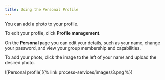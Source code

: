 ```yaml
---
title: Using the Personal Profile
---
```


You can add a photo to your profile.

To edit your profile, click **Profile management**.

On the **Personal** page you can edit your details, such as your name, change your password, 
and view your group membership and capabilities.

To add your photo, click the image to the left of your name and upload the desired photo.

![Personal profile]({% link process-services/images/3.png %})
